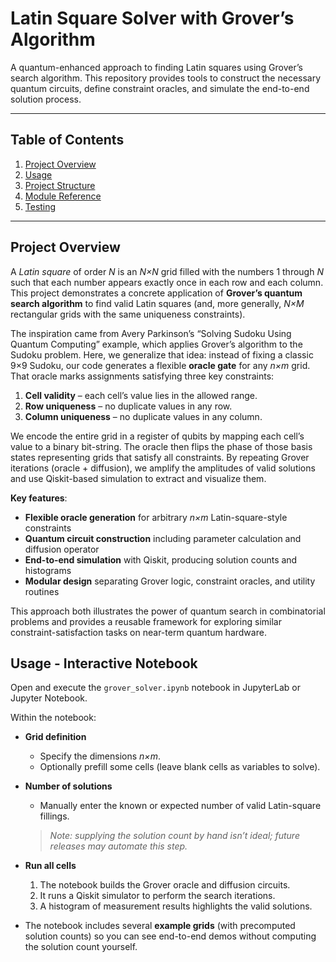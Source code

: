 # Latin Square Solver with Grover’s Algorithm

A quantum-enhanced approach to finding Latin squares using Grover’s search algorithm. This repository provides tools to construct the necessary quantum circuits, define constraint oracles, and simulate the end-to-end solution process.

---

## Table of Contents

1. [Project Overview](#project-overview)  
2. [Usage](#usage)  
3. [Project Structure](#project-structure)  
4. [Module Reference](#module-reference)  
5. [Testing](#testing)  


---

## Project Overview

A *Latin square* of order *N* is an *N×N* grid filled with the numbers 1 through *N* such that each number appears exactly once in each row and each column. This project demonstrates a concrete application of **Grover’s quantum search algorithm** to find valid Latin squares (and, more generally, *N×M* rectangular grids with the same uniqueness constraints).

The inspiration came from Avery Parkinson’s “Solving Sudoku Using Quantum Computing” example, which applies Grover’s algorithm to the Sudoku problem. Here, we generalize that idea: instead of fixing a classic 9×9 Sudoku, our code generates a flexible **oracle gate** for any *n×m* grid. That oracle marks assignments satisfying three key constraints:
1. **Cell validity** – each cell’s value lies in the allowed range.  
2. **Row uniqueness** – no duplicate values in any row.  
3. **Column uniqueness** – no duplicate values in any column.  

We encode the entire grid in a register of qubits by mapping each cell’s value to a binary bit-string. The oracle then flips the phase of those basis states representing grids that satisfy all constraints. By repeating Grover iterations (oracle + diffusion), we amplify the amplitudes of valid solutions and use Qiskit-based simulation to extract and visualize them.

**Key features**:
- **Flexible oracle generation** for arbitrary *n×m* Latin-square-style constraints  
- **Quantum circuit construction** including parameter calculation and diffusion operator  
- **End-to-end simulation** with Qiskit, producing solution counts and histograms  
- **Modular design** separating Grover logic, constraint oracles, and utility routines  

This approach both illustrates the power of quantum search in combinatorial problems and provides a reusable framework for exploring similar constraint-satisfaction tasks on near-term quantum hardware.


## Usage - Interactive Notebook

Open and execute the `grover_solver.ipynb` notebook in JupyterLab or Jupyter Notebook.

Within the notebook:

- **Grid definition**
  - Specify the dimensions *n×m*.
  - Optionally prefill some cells (leave blank cells as variables to solve).

- **Number of solutions**
  - Manually enter the known or expected number of valid Latin-square fillings.  
  > _Note: supplying the solution count by hand isn’t ideal; future releases may automate this step._

- **Run all cells**
  1. The notebook builds the Grover oracle and diffusion circuits.  
  2. It runs a Qiskit simulator to perform the search iterations.  
  3. A histogram of measurement results highlights the valid solutions.

- The notebook includes several **example grids** (with precomputed solution counts) so you can see end-to-end demos without computing the solution count yourself.

